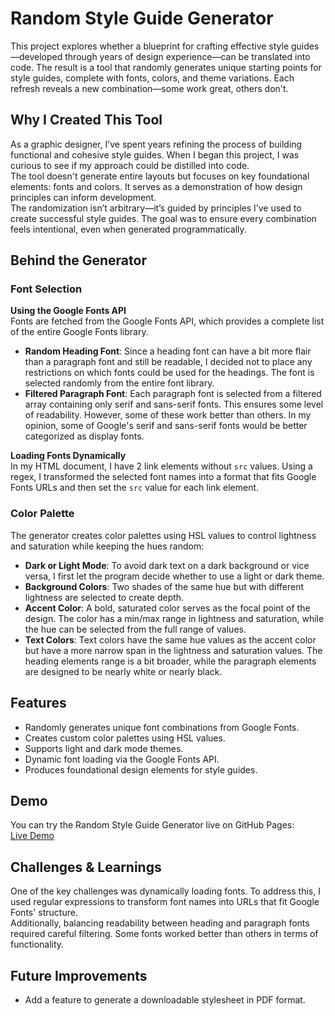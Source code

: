 # Random Style Guide Generator

This project explores whether a blueprint for crafting effective style guides—developed through years of design experience—can be translated into code. The result is a tool that randomly generates unique starting points for style guides, complete with fonts, colors, and theme variations. Each refresh reveals a new combination—some work great, others don't.

## Why I Created This Tool

As a graphic designer, I’ve spent years refining the process of building functional and cohesive style guides. When I began this project, I was curious to see if my approach could be distilled into code.  
The tool doesn't generate entire layouts but focuses on key foundational elements: fonts and colors. It serves as a demonstration of how design principles can inform development.  
The randomization isn’t arbitrary—it’s guided by principles I’ve used to create successful style guides. The goal was to ensure every combination feels intentional, even when generated programmatically.

## Behind the Generator

### Font Selection
**Using the Google Fonts API**  
Fonts are fetched from the Google Fonts API, which provides a complete list of the entire Google Fonts library.

- **Random Heading Font**: Since a heading font can have a bit more flair than a paragraph font and still be readable, I decided not to place any restrictions on which fonts could be used for the headings. The font is selected randomly from the entire font library.  
- **Filtered Paragraph Font**: Each paragraph font is selected from a filtered array containing only serif and sans-serif fonts. This ensures some level of readability. However, some of these work better than others. In my opinion, some of Google's serif and sans-serif fonts would be better categorized as display fonts.  

**Loading Fonts Dynamically**  
In my HTML document, I have 2 link elements without `src` values. Using a regex, I transformed the selected font names into a format that fits Google Fonts URLs and then set the `src` value for each link element.

### Color Palette

The generator creates color palettes using HSL values to control lightness and saturation while keeping the hues random:

- **Dark or Light Mode**: To avoid dark text on a dark background or vice versa, I first let the program decide whether to use a light or dark theme.  
- **Background Colors**: Two shades of the same hue but with different lightness are selected to create depth.  
- **Accent Color**: A bold, saturated color serves as the focal point of the design. The color has a min/max range in lightness and saturation, while the hue can be selected from the full range of values.  
- **Text Colors**: Text colors have the same hue values as the accent color but have a more narrow span in the lightness and saturation values. The heading elements range is a bit broader, while the paragraph elements are designed to be nearly white or nearly black.

## Features
- Randomly generates unique font combinations from Google Fonts.
- Creates custom color palettes using HSL values.
- Supports light and dark mode themes.
- Dynamic font loading via the Google Fonts API.
- Produces foundational design elements for style guides.

## Demo

You can try the Random Style Guide Generator live on GitHub Pages:  
[Live Demo](https://saga-k.github.io/Random-style-generator/)

## Challenges & Learnings

One of the key challenges was dynamically loading fonts. To address this, I used regular expressions to transform font names into URLs that fit Google Fonts' structure.  
Additionally, balancing readability between heading and paragraph fonts required careful filtering. Some fonts worked better than others in terms of functionality.

## Future Improvements
- Add a feature to generate a downloadable stylesheet in PDF format.
